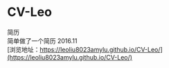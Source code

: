 # CV-Leo
简历</br>
简单做了一个简历 2016.11 <br>
[浏览地址：https://leoliu8023amylu.github.io/CV-Leo/](https://leoliu8023amylu.github.io/CV-Leo/)
